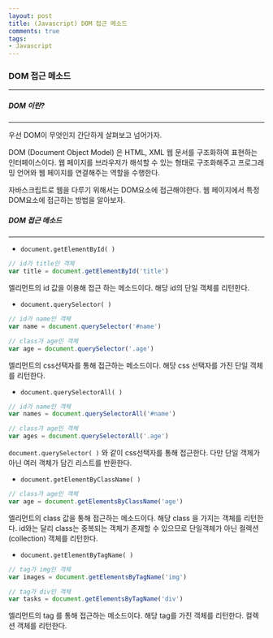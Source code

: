 ```yaml
---
layout: post
title: (Javascript) DOM 접근 메소드
comments: true
tags:
- Javascript
---
```




### DOM 접근 메소드

---

##### DOM 이란?

---

우선 DOM이 무엇인지 간단하게 살펴보고 넘어가자. 

DOM (Document Object Model) 은 HTML, XML 웹 문서를 구조화하여 표현하는 인터페이스이다. 웹 페이지를 브라우저가 해석할 수 있는 형태로 구조화해주고 프로그래밍 언어와 웹 페이지를 연결해주는 역할을 수행한다.

자바스크립트로 웹을 다루기 위해서는 DOM요소에 접근해야한다. 웹 페이지에서 특정 DOM요소에 접근하는 방법을 알아보자.



##### DOM 접근 메소드

---

* `document.getElementById( )`

```javascript
// id가 title인 객체 
var title = document.getElementById('title')
```

엘리먼트의 id 값을 이용해 접근 하는 메소드이다. 해당 id의 단일 객체를 리턴한다.



* `document.querySelector( )`

```javascript
// id가 name인 객체 
var name = document.querySelector('#name')

// class가 age인 객체
var age = document.querySelector('.age')
```

엘리먼트의 css선택자를 통해 접근하는 메소드이다. 해당 css 선택자를 가진 단일 객체를 리턴한다.



* `document.querySelectorAll( )`

```javascript
// id가 name인 객체
var names = document.querySelectorAll('#name')

// class가 age인 객체
var ages = document.querySelectorAll('.age')
```

`document.querySelector( )` 와 같이 css선택자를 통해 접근한다. 다만 단일 객체가 아닌 여러 객체가 담긴 리스트를 반환한다.



* `document.getElementByClassName( )`

```javascript
// class가 age인 객체
var age = document.getElementsByClassName('age')
```

엘리먼트의 class 값을 통해 접근하는 메소드이다. 해당 class 을 가지는 객체를 리턴한다. id와는 달리 class는 중복되는 객체가 존재할 수 있으므로 단일객체가 아닌 컬렉션(collection) 객체를 리턴한다.



* `document.getElementByTagName( )`

```javascript
// tag가 img인 객체
var images = document.getElementsByTagName('img')

// tag가 div인 객체
var tasks = document.getElementsByTagName('div')
```

엘리먼트의 tag 를 통해 접근하는 메소드이다. 해당 tag를 가진 객체를 리턴한다. 컬렉션 객체를 리턴한다.



